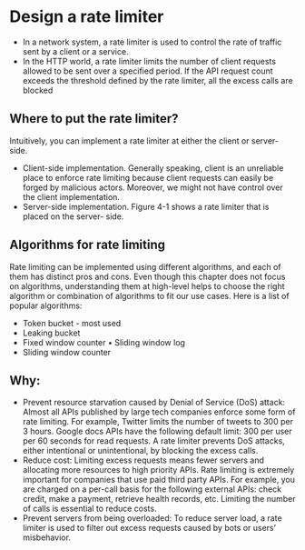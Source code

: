 # Design a rate limiter

* In a network system, a rate limiter is used to control the rate of traffic sent by a client or a service.
* In the HTTP world, a rate limiter limits the number of client requests allowed to be sent over a specified period. If the API request count exceeds the threshold defined by the rate limiter, all the excess calls are blocked

## Where to put the rate limiter?
Intuitively, you can implement a rate limiter at either the client or server-side.
* Client-side implementation. Generally speaking, client is an unreliable place to enforce rate limiting because client requests can easily be forged by malicious actors. Moreover, we might not have control over the client implementation.
* Server-side implementation. Figure 4-1 shows a rate limiter that is placed on the server- side.

## Algorithms for rate limiting
Rate limiting can be implemented using different algorithms, and each of them has distinct pros and cons. Even though this chapter does not focus on algorithms, understanding them at high-level helps to choose the right algorithm or combination of algorithms to fit our use cases. Here is a list of popular algorithms:
* Token bucket - most used
* Leaking bucket
* Fixed window counter • Sliding window log
* Sliding window counter

## Why:
* Prevent resource starvation caused by Denial of Service (DoS) attack: Almost all APIs published by large tech companies enforce some form of rate limiting. For example, Twitter limits the number of tweets to 300 per 3 hours. Google docs APIs have the following default limit: 300 per user per 60 seconds for read requests. A rate limiter prevents DoS attacks, either intentional or unintentional, by blocking the excess calls.
* Reduce cost: Limiting excess requests means fewer servers and allocating more resources to high priority APIs. Rate limiting is extremely important for companies that use paid third party APIs. For example, you are charged on a per-call basis for the following external APIs: check credit, make a payment, retrieve health records, etc. Limiting the number of calls is essential to reduce costs.
* Prevent servers from being overloaded: To reduce server load, a rate limiter is used to filter out excess requests caused by bots or users’ misbehavior.
